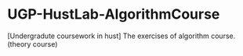 # UGP-HustLab-AlgorithmCourse
[Undergradute coursework in hust] The exercises of algorithm course. (theory course)
